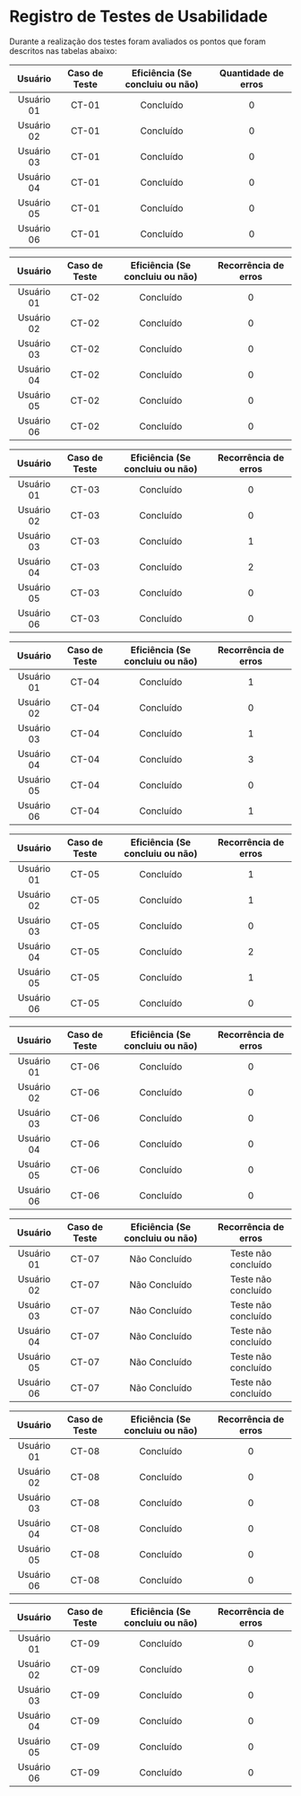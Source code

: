 # Registro de Testes de Usabilidade

Durante a realização dos testes foram avaliados os pontos que foram descritos nas tabelas abaixo:

| **Usuário** |**Caso de Teste** | **Eficiência (Se concluiu ou não)** | **Quantidade de erros** |
| :---: |:---:| :---: | :---: |
| Usuário 01 | CT-01 | Concluído | 0 |
| Usuário 02 | CT-01 | Concluído | 0 |
| Usuário 03 | CT-01 | Concluído | 0 |
| Usuário 04 | CT-01 | Concluído | 0 |
| Usuário 05 | CT-01 | Concluído | 0 |
| Usuário 06 | CT-01 | Concluído | 0 |

| **Usuário** |**Caso de Teste** | **Eficiência (Se concluiu ou não)** | **Recorrência de erros** |
| :---: |:---:| :---: | :---: |
| Usuário 01 | CT-02 | Concluído | 0 |
| Usuário 02 | CT-02 | Concluído | 0 |
| Usuário 03 | CT-02 | Concluído | 0 |
| Usuário 04 | CT-02 | Concluído | 0 |
| Usuário 05 | CT-02 | Concluído | 0 |
| Usuário 06 | CT-02 | Concluído | 0 |

| **Usuário** |**Caso de Teste** | **Eficiência (Se concluiu ou não)** | **Recorrência de erros** |
| :---: |:---:| :---: | :---: |
| Usuário 01 | CT-03 | Concluído | 0 |
| Usuário 02 | CT-03 | Concluído | 0 |
| Usuário 03 | CT-03 | Concluído | 1 |
| Usuário 04 | CT-03 | Concluído | 2 |
| Usuário 05 | CT-03 | Concluído | 0 |
| Usuário 06 | CT-03 | Concluído | 0 |

| **Usuário** |**Caso de Teste** | **Eficiência (Se concluiu ou não)** | **Recorrência de erros** |
| :---: |:---:| :---: | :---: |
| Usuário 01 | CT-04 | Concluído | 1 |
| Usuário 02 | CT-04 | Concluído | 0 |
| Usuário 03 | CT-04 | Concluído | 1 |
| Usuário 04 | CT-04 | Concluído | 3 |
| Usuário 05 | CT-04 | Concluído | 0 |
| Usuário 06 | CT-04 | Concluído | 1 |

| **Usuário** |**Caso de Teste** | **Eficiência (Se concluiu ou não)** | **Recorrência de erros** |
| :---: |:---:| :---: | :---: |
| Usuário 01 | CT-05 | Concluído | 1 |
| Usuário 02 | CT-05 | Concluído | 1 |
| Usuário 03 | CT-05 | Concluído | 0 |
| Usuário 04 | CT-05 | Concluído | 2 |
| Usuário 05 | CT-05 | Concluído | 1 |
| Usuário 06 | CT-05 | Concluído | 0 |

| **Usuário** |**Caso de Teste** | **Eficiência (Se concluiu ou não)** | **Recorrência de erros** |
| :---: |:---:| :---: | :---: |
| Usuário 01 | CT-06 | Concluído | 0 |
| Usuário 02 | CT-06 | Concluído | 0 |
| Usuário 03 | CT-06 | Concluído | 0 |
| Usuário 04 | CT-06 | Concluído | 0 |
| Usuário 05 | CT-06 | Concluído | 0 |
| Usuário 06 | CT-06 | Concluído | 0 |

| **Usuário** |**Caso de Teste** | **Eficiência (Se concluiu ou não)** | **Recorrência de erros** |
| :---: |:---:| :---: | :---: |
| Usuário 01 | CT-07 | Não Concluído | Teste não concluído |
| Usuário 02 | CT-07 | Não Concluído | Teste não concluído |
| Usuário 03 | CT-07 | Não Concluído | Teste não concluído |
| Usuário 04 | CT-07 | Não Concluído | Teste não concluído |
| Usuário 05 | CT-07 | Não Concluído | Teste não concluído |
| Usuário 06 | CT-07 | Não Concluído | Teste não concluído |

| **Usuário** |**Caso de Teste** | **Eficiência (Se concluiu ou não)** | **Recorrência de erros** |
| :---: |:---:| :---: | :---: |
| Usuário 01 | CT-08 | Concluído | 0 |
| Usuário 02 | CT-08 | Concluído | 0 |
| Usuário 03 | CT-08 | Concluído | 0 |
| Usuário 04 | CT-08 | Concluído | 0 |
| Usuário 05 | CT-08 | Concluído | 0 |
| Usuário 06 | CT-08 | Concluído | 0 |

| **Usuário** |**Caso de Teste** | **Eficiência (Se concluiu ou não)** | **Recorrência de erros** |
| :---: |:---:| :---: | :---: |
| Usuário 01 | CT-09 | Concluído | 0 |
| Usuário 02 | CT-09 | Concluído | 0 |
| Usuário 03 | CT-09 | Concluído | 0 |
| Usuário 04 | CT-09 | Concluído | 0 |
| Usuário 05 | CT-09 | Concluído | 0 |
| Usuário 06 | CT-09 | Concluído | 0 |